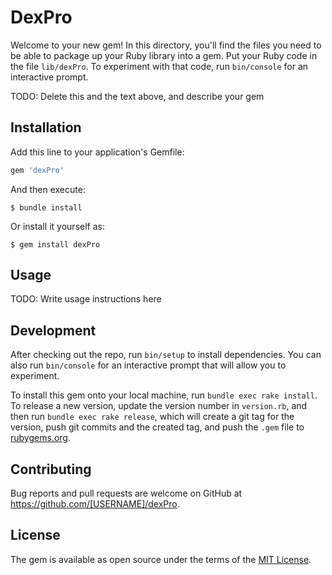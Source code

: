# DexPro

Welcome to your new gem! In this directory, you'll find the files you need to be able to package up your Ruby library into a gem. Put your Ruby code in the file `lib/dexPro`. To experiment with that code, run `bin/console` for an interactive prompt.

TODO: Delete this and the text above, and describe your gem

## Installation

Add this line to your application's Gemfile:

```ruby
gem 'dexPro'
```

And then execute:

    $ bundle install

Or install it yourself as:

    $ gem install dexPro

## Usage

TODO: Write usage instructions here

## Development

After checking out the repo, run `bin/setup` to install dependencies. You can also run `bin/console` for an interactive prompt that will allow you to experiment.

To install this gem onto your local machine, run `bundle exec rake install`. To release a new version, update the version number in `version.rb`, and then run `bundle exec rake release`, which will create a git tag for the version, push git commits and the created tag, and push the `.gem` file to [rubygems.org](https://rubygems.org).

## Contributing

Bug reports and pull requests are welcome on GitHub at https://github.com/[USERNAME]/dexPro.

## License

The gem is available as open source under the terms of the [MIT License](https://opensource.org/licenses/MIT).
